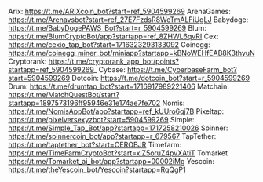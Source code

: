  Arix: https://t.me/ARIXcoin_bot?start=ref_5904599269
 ArenaGames: https://t.me/Arenavsbot?start=ref_27E7FzdsR8WeTmALFiUgLJ
 Babydoge: https://t.me/BabyDogePAWS_Bot?start=r_5904599269
 Blum: https://t.me/BlumCryptoBot/app?startapp=ref_8ZHWL6qvRI
 Cex: https://t.me/cexio_tap_bot?start=1716323293133092
 Coinegg: https://t.me/coinegg_miner_bot/miniapp?startapp=kBNoWEHfEAB8K3thyuN
 Cryptorank: https://t.me/cryptorank_app_bot/points?startapp=ref_5904599269_
 Cybase: https://t.me/CyberbaseFarm_bot?start=5904599269
 Dotcoin: https://t.me/dotcoin_bot?start=r_5904599269
 Drum: https://t.me/drumtap_bot?start=1716917989221406
 Matchain: https://t.me/MatchQuestBot/start?startapp=1897573196ff95946e31e174ae7fe702
 Nomis: https://t.me/NomisAppBot/app?startapp=ref_kUUro6qj7B
 Pixeltap: https://t.me/pixelversexyzbot?start=5904599269
 Simple: https://t.me/Simple_Tap_Bot/app?startapp=1717258210026
 Spinner: https://t.me/spinnercoin_bot/app?startapp=r_679567
 TapTether: https://t.me/taptether_bot?start=OEROBJR
 Timefarm: https://t.me/TimeFarmCryptoBot?start=xlZ5oruZ4pvXAtiT
 Tomarket https://t.me/Tomarket_ai_bot/app?startapp=00002iMg
 Yescoin: https://t.me/theYescoin_bot/Yescoin?startapp=RqQgP1
